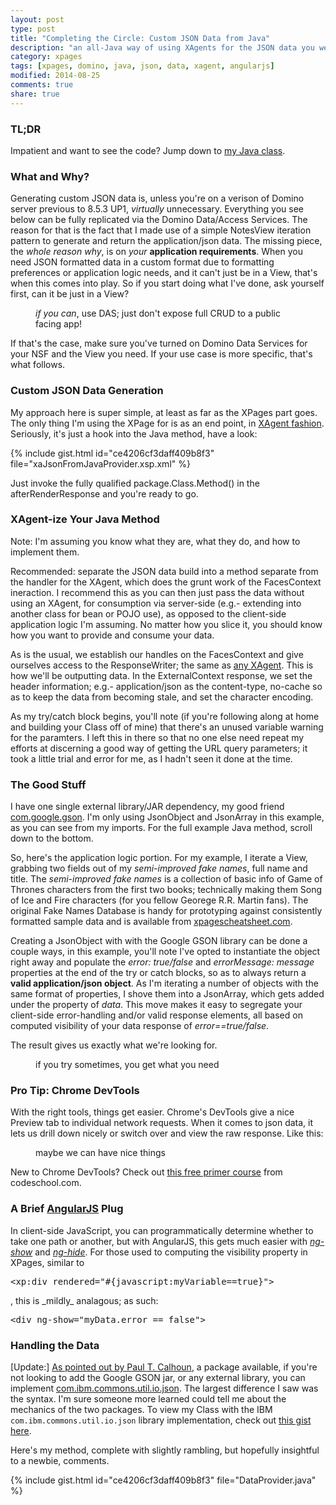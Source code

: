 ```yaml
---
layout: post
type: post
title: "Completing the Circle: Custom JSON Data from Java"
description: "an all-Java way of using XAgents for the JSON data you were looking for"
category: xpages
tags: [xpages, domino, java, json, data, xagent, angularjs]
modified: 2014-08-25
comments: true
share: true
---
```


### TL;DR
Impatient and want to see the code? Jump down to [my Java class](#handling-the-data).

### What and Why?
Generating custom JSON data is, unless you're on a verison of Domino server previous to 8.5.3 UP1, _virtually_ unnecessary. Everything you see below can be fully replicated via the Domino Data/Access Services. The reason for that is the fact that I made use of a simple NotesView iteration pattern to generate and return the application/json data. The missing piece, the _whole reason why_, is on _your_ **application requirements**. When you need JSON formatted data in a custom format due to formatting preferences or application logic needs, and it can't just be in a View, that's when this comes into play. So if you start doing what I've done, ask yourself first, can it be just in a View?

<figure>
  <amp-img src="/assets/images/post_images/GoTchars_DataServiceResponse.png"
  alt="if you can, use DAS"
  layout="responsive"
  width="1225" height="623"></amp-img>
 <figcaption><em>if you can</em>, use DAS; just don't expose full CRUD to a public facing app!</figcaption>
</figure>

If that's the case, make sure you've turned on Domino Data Services for your NSF and the View you need. If your use case is more specific, that's what follows.

### Custom JSON Data Generation
My approach here is super simple, at least as far as the XPages part goes. The only thing I'm using the XPage for is as an end point, in [XAgent fashion](http://www.wissel.net/blog/d6plinks/shwl-7mgfbn). Seriously, it's just a hook into the Java method, have a look:

{% include gist.html id="ce4206cf3daff409b8f3" file="xaJsonFromJavaProvider.xsp.xml" %}

Just invoke the fully qualified package.Class.Method() in the afterRenderResponse and you're ready to go.

### XAgent-ize Your Java Method
Note: I'm assuming you know what they are, what they do, and how to implement them.

Recommended: separate the JSON data build into a method separate from the handler for the XAgent, which does the grunt work of the FacesContext ineraction. I recommend this as you can then just pass the data without using an XAgent, for consumption via server-side (e.g.- extending into another class for bean or POJO use), as opposed to the client-side application logic I'm assuming. No matter how you slice it, you should know how you want to provide and consume your data.

As is the usual, we establish our handles on the FacesContext and give ourselves access to the ResponseWriter; the same as [any XAgent](http://openntf.org/XSnippets.nsf/snippet.xsp?id=xagent). This is how we'll be outputting data. In the ExternalContext response, we set the header information; e.g.- application/json as the content-type, no-cache so as to keep the data from becoming stale, and set the character encoding.

As my try/catch block begins, you'll note (if you're following along at home and building your Class off of mine) that there's an unused variable warning for the paramters. I left this in there so that no one else need repeat my efforts at discerning a good way of getting the URL query parameters; it took a little trial and error for me, as I hadn't seen it done at the time.

### The Good Stuff
I have one single external library/JAR dependency, my good friend [com.google.gson](http://code.google.com/p/google-gson/). I'm only using JsonObject and JsonArray in this example, as you can see from my imports. For the full example Java method, scroll down to the bottom.

So, here's the application logic portion. For my example, I iterate a View, grabbing two fields out of my _semi-improved fake names_, full name and title. The _semi-improved fake names_ is a collection of basic info of Game of Thrones characters from the first two books; technically making them Song of Ice and Fire characters (for you fellow Georege R.R. Martin fans). The original Fake Names Database is handy for prototyping against consistently formatted sample data and is available from [xpagescheatsheet.com](http://xpagescheatsheet.com/cheatsheet.nsf/home.xsp).

Creating a JsonObject with with the Google GSON library can be done a couple ways, in this example, you'll note I've opted to instantiate the object right away and populate the _error: true/false_ and _errorMessage: message_ properties at the end of the try or catch blocks, so as to always return a **valid application/json object**. As I'm iterating a number of objects with the same format of properties, I shove them into a JsonArray, which gets added under the property of _data_. This move makes it easy to segregate your client-side error-handling and/or valid response elements, all based on computed visibility of your data response of _error==true/false_.

The result gives us exactly what we're looking for.

<figure>
  <amp-img src="/assets/images/post_images/GoTchars_CustJavaJSONprovider.png"
  alt="if you try sometimes, you get what you need"
  layout="responsive"
  height="528" width="1402"></amp-img>
 <figcaption>if you try sometimes, you get what you need</figcaption>
</figure>

### Pro Tip: Chrome DevTools
With the right tools, things get easier. Chrome's DevTools give a nice Preview tab to individual network requests. When it comes to json data, it lets us drill down nicely or switch over and view the raw response. Like this:

<figure>
  <amp-img src="/assets/images/post_images/GoTchars_ChromePreview.png"
  alt="maybe we can have nice things"
  layout="responsive"
  height="280" width="1208"></amp-img>
 <figcaption>maybe we can have nice things</figcaption>
</figure>

New to Chrome DevTools? Check out [this free primer course](http://discover-devtools.codeschool.com/) from codeschool.com.

### A Brief [AngularJS](http://angularjs.org/) Plug
In client-side JavaScript, you can programmatically determine whether to take one path or another, but with AngularJS, this gets much easier with [_ng-show_](http://docs.angularjs.org/api/ng/directive/ngShow) and [_ng-hide_](http://docs.angularjs.org/api/ng/directive/ngHide). For those used to computing the visibility property in XPages, similar to
<pre>&lt;xp:div rendered="#{javascript:myVariable==true}"&gt;</pre>, this is _mildly_ analagous; as such:
<pre>&lt;div ng-show="myData.error == false"&gt;</pre>


### Handling the Data
[Update:] [As pointed out by Paul T. Calhoun](http://twitter.com/ptcalhoun/status/503993722556940288), a package available, if you're not looking to add the Google GSON jar, or any external library, you can implement [com.ibm.commons.util.io.json](http://public.dhe.ibm.com/software/dw/lotus/Domino-Designer/JavaDocs/DesignerAPIs/com/ibm/commons/util/io/json/package-summary.html). The largest difference I saw was the syntax. I'm sure someone more learned could tell me about the mechanics of the two packages. To view my Class with the IBM `com.ibm.commons.util.io.json` library implementation, check out [this gist here](http://gist.github.com/edm00se/e5626f63ef7573fd2f3e).

Here's my method, complete with slightly rambling, but hopefully insightful to a newbie, comments.

{% include gist.html id="ce4206cf3daff409b8f3" file="DataProvider.java" %}
